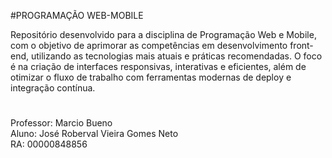 #PROGRAMAÇÃO WEB-MOBILE

Repositório desenvolvido para a disciplina de Programação Web e Mobile, com o objetivo de aprimorar as competências em desenvolvimento front-end, utilizando as tecnologias mais atuais e práticas recomendadas. O foco é na criação de interfaces responsivas, interativas e eficientes, além de otimizar o fluxo de trabalho com ferramentas modernas de deploy e integração contínua.

#

Professor: Marcio Bueno \
Aluno: José Roberval Vieira Gomes Neto \
RA: 00000848856
